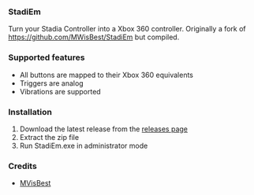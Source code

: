 ### StadiEm

Turn your Stadia Controller into a Xbox 360 controller.
Originally a fork of https://github.com/MWisBest/StadiEm but compiled.

### Supported features
- All buttons are mapped to their Xbox 360 equivalents
- Triggers are analog
- Vibrations are supported

### Installation
1. Download the latest release from the [releases page](https://github.com/RexSonic/StadiEm/releases)
2. Extract the zip file
3. Run StadiEm.exe in administrator mode

### Credits
- [MVisBest](https://github.com/MWisBest)
